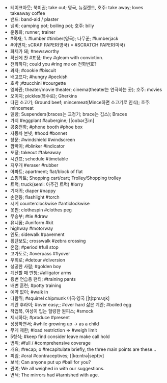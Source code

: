 * 테이크아웃; 북미권; take out; 영국, 뉴질랜드, 호주: take away; loves takeaway coffee
* 밴드: band-aid / plaster
* 냄비; camping pot; boiling pot; 호주: billy
* 운동화; runner; trainer
* #목재; 1. #lumber #timber(영국); 나무꾼; #lumberjack
* #이면지; sCRAP PAPER(영국) = #SCRATCH PAPER(미국)
* 화제가 돼; #newsworthy
* 확신에 찬 #표정; they #gleam with conviction.
* 전화하다; could you #ring me on 전화번호?
* 과자; #cookie #biscuit
* 배고프다; #hungry #peckish
* 호박 ;#zucchini #courgette
* 영화관; theater/movie theater; cinema(theater는 연극하는 곳); 호주: movies
* 오이지; pickles(복수로); Gherkins
* 다진 소고기; Ground beef; mincemeat(Mince하면 소고기로 인식); 호주: mincemeat
* 멜빵; Suspenders(braces는 교정기; brace는 깁스); Braces
* 가지 #eggplant #aubergine;  [|oʊbərƷi:n]
* 공중전화; #phone booth #phoe box
* 자동차 본넷; #hood #bonnet
* 창문; #windshield #windscreen
* 깜빡이; #blinker #indicator
* 포장; takeout #takeaway
* 시간표; schedule #timetable
* 지우개 #eraser #rubber
* 아파트; apartment; flat/block of flat
* 쇼핑카트; Shopping cart/cart; Trolley/Shopping trolley
* 트럭; truck(semi: 아주긴 트럭) #lorry
* 기저귀; diaper #nappy
* 손전등; flashlight #torch
* 시게 counterclockwise #anticlockwise
* 옷핀; clothespin #clothes peg
* 무승부; #tie #draw
* 유니폼; #uniform #kit
* highway #motorway
* 인도; sidewalk #pavement
* 횡단보도; crosswalk #zebra crossing
* 온점; #period #full stop
* 고가도로; #overpass #flyover
* 우회로; #detour #diversion
* 성공한 사람; #golden boy
* 계산할 때 딴청; #alligator arms
* 용변 연습용 팬티; #training pants
* 배변 훈련; #potty training
* 예약 없이; #walk in
* 다람쥐; #squirrel chipmunk 미국·영국 [|tʃɪpmʌŋk] 
* 계란 후라이; #over easy;; #over hard  삶은 계란; #boiled egg
* 작업복, 여성이 입는 헐렁한 원피스; #smock
* 제시하다; #produce #present
* 성장하면서; #while growing up -> as a child
* 무게 제한; #load restriction => #weigh limit
* 5형식; #keep find consider leave make call hold
* 범위; #full / #comprehensive coverage
* 개요; #recap; o #recapitulate briefly, the three main points are these… 
* 피임; #oral #contraceptives; [|kɑ:ntrə|septɪv]
* 보석; Can anyone put up #bail for you?
* 관여; We all weighed in with our suggestions.
* 변색; The mirrors had #tarnished with age.

